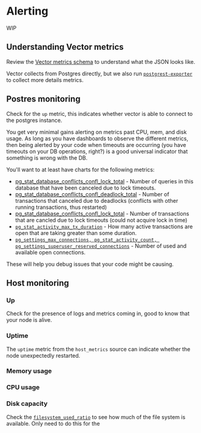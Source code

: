 # Alerting

WIP

## Understanding Vector metrics

Review the [Vector metrics schema](https://vector.dev/docs/about/under-the-hood/architecture/data-model/metric/#schema) to understand what the JSON looks like.

Vector collects from Postgres directly, but we also run [`postgrest-exporter`](https://github.com/prometheus-community/postgres_exporter) to collect more details metrics.

## Postres monitoring

Check for the `up` metric, this indicates whether vector is able to connect to the postgres instance.

You get very minimal gains alerting on metrics past CPU, mem, and disk usage. As long as you have dashboards to observe the different metrics, then being alerted by your code when timeouts are occurring (you have timeouts on your DB operations, right?) is a good universal indicator that something is wrong with the DB.

You'll want to at least have charts for the following metrics:

- [pg_stat_database_conflicts_confl_lock_total](https://vector.dev/docs/reference/configuration/sources/postgresql_metrics/#pg_stat_database_conflicts_confl_lock_total) - Number of queries in this database that have been canceled due to lock timeouts.
- [pg_stat_database_conflicts_confl_deadlock_total](https://vector.dev/docs/reference/configuration/sources/postgresql_metrics/#pg_stat_database_conflicts_confl_deadlock_total) - Number of transactions that canceled due to deadlocks (conflicts with other running transactions, thus restarted)
- [pg_stat_database_conflicts_confl_lock_total](https://vector.dev/docs/reference/configuration/sources/postgresql_metrics/#pg_stat_database_conflicts_confl_lock_total) - Number of transactions that are cancled due to lock timeouts (could not acquire lock in time)
- [`pg_stat_activity_max_tx_duration`](https://sysdig.com/blog/postgresql-monitoring/#:~:text=to%20be%20optimized.-,%237%20Latency,-First%2C%20we%20are) - How many active transactions are open that are taking greater than some duration.
- [`pg_settings_max_connections, pg_stat_activity_count, pg_settings_superuser_reserved_connections`](https://sysdig.com/blog/postgresql-monitoring/#:~:text=%236%20Number%20of%20available%20connections) - Number of used and available open connections.

These will help you debug issues that your code might be causing.

## Host monitoring

### Up

Check for the presence of logs and metrics coming in, good to know that your node is alive.

### Uptime

The `uptime` metric from the `host_metrics` source can indicate whether the node unexpectedly restarted.

### Memory usage

### CPU usage

### Disk capacity

Check the [`filesystem_used_ratio`](https://vector.dev/docs/reference/configuration/sources/host_metrics/#filesystem_used_ratio) to see how much of the file system is available. Only need to do this for the 
